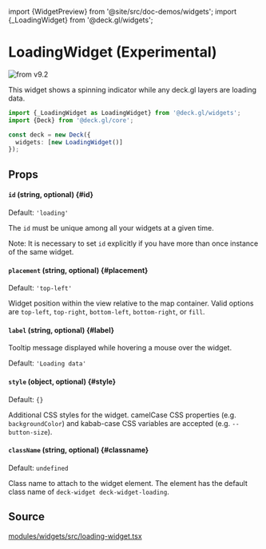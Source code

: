 import {WidgetPreview} from '@site/src/doc-demos/widgets';
import {_LoadingWidget} from '@deck.gl/widgets';

# LoadingWidget (Experimental)

<img src="https://img.shields.io/badge/from-v9.2-green.svg?style=flat-square" alt="from v9.2" />

This widget shows a spinning indicator while any deck.gl layers are loading data.

<WidgetPreview cls={_LoadingWidget}/>

```ts
import {_LoadingWidget as LoadingWidget} from '@deck.gl/widgets';
import {Deck} from '@deck.gl/core';

const deck = new Deck({
  widgets: [new LoadingWidget()]
});
```

## Props

#### `id` (string, optional) {#id}

Default: `'loading'`

The `id` must be unique among all your widgets at a given time. 

Note: It is necessary to set `id` explicitly if you have more than once instance of the same widget.

#### `placement` (string, optional) {#placement}

Default: `'top-left'`

Widget position within the view relative to the map container. Valid options are `top-left`, `top-right`, `bottom-left`, `bottom-right`, or `fill`.

#### `label` (string, optional) {#label}

Tooltip message displayed while hovering a mouse over the widget.

Default: `'Loading data'`

#### `style` (object, optional) {#style}

Default: `{}`

Additional CSS styles for the widget. camelCase CSS properties (e.g. `backgroundColor`) and kabab-case CSS variables are accepted (e.g. `--button-size`).

#### `className` (string, optional) {#classname}

Default: `undefined`

Class name to attach to the widget element. The element has the default class name of `deck-widget deck-widget-loading`.

## Source

[modules/widgets/src/loading-widget.tsx](https://github.com/visgl/deck.gl/tree/master/modules/widgets/src/loading-widget.tsx)